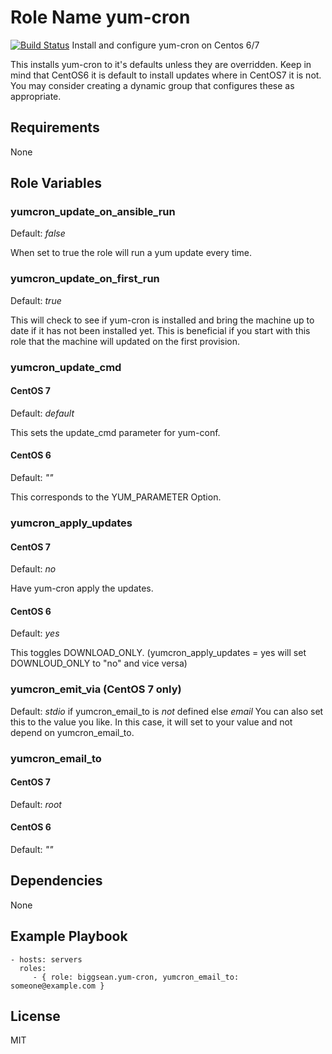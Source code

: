 Role Name yum-cron
=========
[![Build Status](https://travis-ci.org/biggsean/ansible-role-yum-cron.svg?branch=master)](https://travis-ci.org/biggsean/ansible-role-yum-cron)
Install and configure yum-cron on Centos 6/7

This installs yum-cron to it's defaults unless they are overridden.  Keep in mind that CentOS6 it is default to install updates where in CentOS7 it is not.  You may consider creating a dynamic group that configures these as appropriate.

Requirements
------------

None

Role Variables
--------------

### yumcron_update_on_ansible_run
Default: *false*

When set to true the role will run a yum update every time.

### yumcron_update_on_first_run
Default: *true*

This will check to see if yum-cron is installed and bring the machine up to date if it has not been installed yet.  This is beneficial if you start with this role that the machine will updated on the first provision.

### yumcron_update_cmd
#### CentOS 7
Default: *default*

This sets the update_cmd parameter for yum-conf.

#### CentOS 6
Default: *""*

This corresponds to the YUM_PARAMETER Option.
### yumcron_apply_updates
#### CentOS 7
Default: *no*

Have yum-cron apply the updates.
#### CentOS 6
Default: *yes*

This toggles DOWNLOAD_ONLY.  (yumcron_apply_updates = yes will set DOWNLOUD_ONLY to "no" and vice versa)
### yumcron_emit_via (CentOS 7 only)
Default: *stdio* if yumcron_email_to is _not_ defined else *email*
You can also set this to the value you like.  In this case, it will set to your value and not depend on yumcron_email_to.

### yumcron_email_to
#### CentOS 7
Default: *root*
#### CentOS 6
Default: *""*

Dependencies
------------

None

Example Playbook
----------------


    - hosts: servers
      roles:
         - { role: biggsean.yum-cron, yumcron_email_to: someone@example.com }

License
-------

MIT


